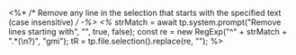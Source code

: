 <%* /* Remove any line in the selection that starts with the specified text (case insensitive) */ -%>
<%*
strMatch = await tp.system.prompt("Remove lines starting with", "", true, false);
const re = new RegExp("^" + strMatch + ".*(\n?)", "gmi");
tR = tp.file.selection().replace(re, "");
%>
